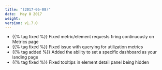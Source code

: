 ```yaml
---
title: "(2017-05-08)"
date:  May 8 2017
weight:
version: v1.7.0
---
```


- {{% tag fixed %}} Fixed metric/element requests firing continuously on Metrics page
- {{% tag fixed %}} Fixed issue with querying for utilization metrics
- {{% tag added %}} Added the ability to set a specific dashboard as your landing page
- {{% tag fixed %}} Fixed tooltips in element detail panel being hidden
